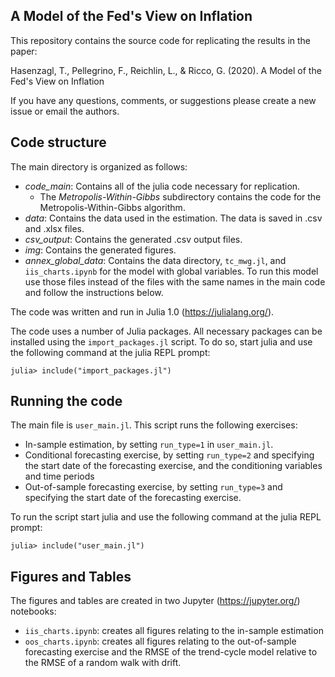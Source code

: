 ## A Model of the Fed's View on Inflation

This repository contains the source code for replicating the results in the paper:

Hasenzagl, T., Pellegrino, F., Reichlin, L., & Ricco, G. (2020). A Model of the Fed's View on Inflation

If you have any questions, comments, or suggestions please create a new issue or email the authors. 

## Code structure
The main directory is organized as follows:

* *code_main*: Contains all of the julia code necessary for replication.
    + The *Metropolis-Within-Gibbs* subdirectory contains the code for the Metropolis-Within-Gibbs algorithm.
* *data*: Contains the data used in the estimation. The data is saved in .csv and .xlsx files. 
* *csv_output*: Contains the generated .csv output files.   
* *img*: Contains the generated figures.
* *annex_global_data*: Contains the data directory, `tc_mwg.jl`, and `iis_charts.ipynb` for the model with global variables. To run this model use those files instead of the files with the same names in the main code and follow the instructions below. 

The code was written and run in Julia 1.0 (https://julialang.org/).

The code uses a number of Julia packages. All necessary packages can be installed using the `import_packages.jl` script. To do so, start julia and use the following command at the julia REPL prompt: 

`julia> include("import_packages.jl")`

## Running the code

The main file is `user_main.jl`. This script runs the following exercises:

* In-sample estimation, by setting `run_type=1` in `user_main.jl`.
* Conditional forecasting exercise, by setting `run_type=2` and specifying the start date of the forecasting exercise, and the conditioning variables and time periods 
* Out-of-sample forecasting exercise, by setting `run_type=3` and specifying the start date of the forecasting exercise.

To run the script start julia and use the following command at the julia REPL prompt: 

`julia> include("user_main.jl")`

## Figures and Tables

The figures and tables are created in two Jupyter (https://jupyter.org/) notebooks:

* `iis_charts.ipynb`: creates all figures relating to the in-sample estimation
* `oos_charts.ipynb`: creates all figures relating to the out-of-sample forecasting exercise and the RMSE of the trend-cycle model relative to the RMSE of a random walk with drift. 
